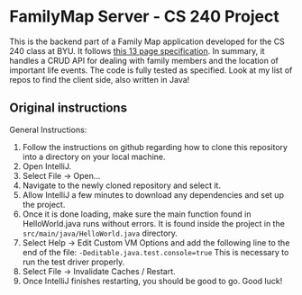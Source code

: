 # FamilyMap Server - CS 240 Project

This is the backend part of a Family Map application developed for the CS 240 class at BYU. It follows [this 13 page specification](https://students.cs.byu.edu/~cs240ta/fall2018/projects/family-map-server/FamilyMapServerSpecification.pdf). In summary, it handles a CRUD API for dealing with family members and the location of important life events. The code is fully tested as specified. Look at my list of repos to find the client side, also written in Java!

## Original instructions
General Instructions:
1.	Follow the instructions on github regarding how to clone this repository into a directory on your local machine.
2.	Open IntelliJ.
3.	Select File -> Open...
4.	Navigate to the newly cloned repository and select it.
5.	Allow IntelliJ a few minutes to download any dependencies and set up the project.
6.	Once it is done loading, make sure the main function found in HelloWorld.java runs without errors. It is found inside the project in the ``src/main/java/HelloWorld.java`` directory. 
7.	Select Help -> Edit Custom VM Options and add the following line to the end of the file: `-Deditable.java.test.console=true` This is necessary to run the test driver properly.
8.	Select File -> Invalidate Caches / Restart.
9.	Once IntelliJ finishes restarting, you should be good to go. Good luck!
